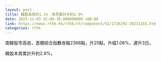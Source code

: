 ```yaml
---
layout: post
title: 韓股高收約1.1%　本周累計升約2.9%
date: 2023-11-03 15:09:30.000000000 +08:00
link: https://news.rthk.hk/rthk/ch/component/k2/1726292-20231103.htm
categories: rthk
---
```


南韓股市高收，首爾綜合指數收報2368點，升25點，升幅1.08%，連升3日。

韓股本周累計升約2.9%。
